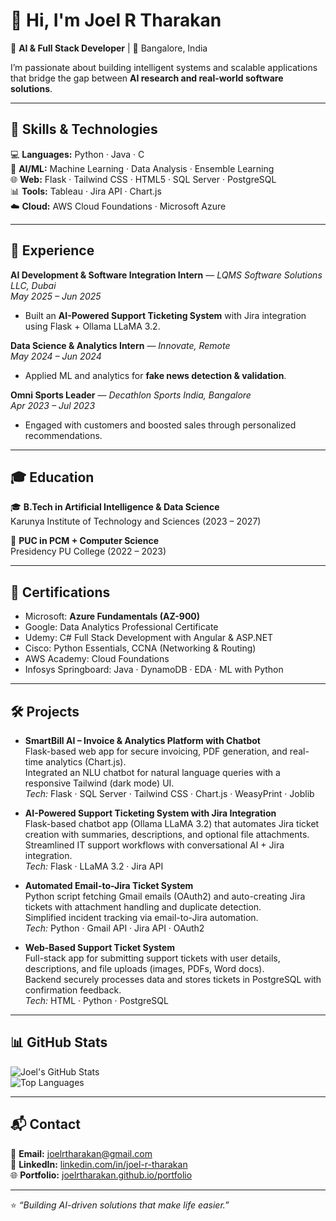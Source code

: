 # 👋 Hi, I'm Joel R Tharakan  

🚀 **AI & Full Stack Developer** | 📍 Bangalore, India  

I’m passionate about building intelligent systems and scalable applications that bridge the gap between **AI research and real-world software solutions**.  

---

## 🔧 Skills & Technologies  
💻 **Languages:** Python · Java · C  
🧠 **AI/ML:** Machine Learning · Data Analysis · Ensemble Learning  
🌐 **Web:** Flask · Tailwind CSS · HTML5 · SQL Server · PostgreSQL  
📊 **Tools:** Tableau · Jira API · Chart.js  
☁️ **Cloud:** AWS Cloud Foundations · Microsoft Azure  

---

## 💼 Experience  

**AI Development & Software Integration Intern** — *LQMS Software Solutions LLC, Dubai*  
*May 2025 – Jun 2025*  
- Built an **AI-Powered Support Ticketing System** with Jira integration using Flask + Ollama LLaMA 3.2.  

**Data Science & Analytics Intern** — *Innovate, Remote*  
*May 2024 – Jun 2024*  
- Applied ML and analytics for **fake news detection & validation**.  

**Omni Sports Leader** — *Decathlon Sports India, Bangalore*  
*Apr 2023 – Jul 2023*  
- Engaged with customers and boosted sales through personalized recommendations.  

---

## 🎓 Education  

🎓 **B.Tech in Artificial Intelligence & Data Science**  
Karunya Institute of Technology and Sciences (2023 – 2027)  

🏫 **PUC in PCM + Computer Science**  
Presidency PU College (2022 – 2023)  

---

## 📜 Certifications  

- Microsoft: **Azure Fundamentals (AZ-900)**  
- Google: Data Analytics Professional Certificate  
- Udemy: C# Full Stack Development with Angular & ASP.NET  
- Cisco: Python Essentials, CCNA (Networking & Routing)  
- AWS Academy: Cloud Foundations  
- Infosys Springboard: Java · DynamoDB · EDA · ML with Python  

---

## 🛠️ Projects  

- **SmartBill AI – Invoice & Analytics Platform with Chatbot**  
  Flask-based web app for secure invoicing, PDF generation, and real-time analytics (Chart.js).  
  Integrated an NLU chatbot for natural language queries with a responsive Tailwind (dark mode) UI.  
  *Tech:* Flask · SQL Server · Tailwind CSS · Chart.js · WeasyPrint · Joblib  

- **AI-Powered Support Ticketing System with Jira Integration**  
  Flask-based chatbot app (Ollama LLaMA 3.2) that automates Jira ticket creation with summaries, descriptions, and optional file attachments.  
  Streamlined IT support workflows with conversational AI + Jira integration.  
  *Tech:* Flask · LLaMA 3.2 · Jira API  

- **Automated Email-to-Jira Ticket System**  
  Python script fetching Gmail emails (OAuth2) and auto-creating Jira tickets with attachment handling and duplicate detection.  
  Simplified incident tracking via email-to-Jira automation.  
  *Tech:* Python · Gmail API · Jira API · OAuth2  

- **Web-Based Support Ticket System**  
  Full-stack app for submitting support tickets with user details, descriptions, and file uploads (images, PDFs, Word docs).  
  Backend securely processes data and stores tickets in PostgreSQL with confirmation feedback.  
  *Tech:* HTML · Python · PostgreSQL  

---

## 📊 GitHub Stats  

![Joel's GitHub Stats](https://github-readme-stats.vercel.app/api?username=joelrtharakan&show_icons=true&theme=radical)  
![Top Languages](https://github-readme-stats.vercel.app/api/top-langs/?username=joelrtharakan&layout=compact&theme=radical)  

---

## 📬 Contact  

📧 **Email:** [joelrtharakan@gmail.com](mailto:joelrtharakan@gmail.com)  
💼 **LinkedIn:** [linkedin.com/in/joel-r-tharakan](https://www.linkedin.com/in/joel-r-tharakan)  
🌐 **Portfolio:** [joelrtharakan.github.io/portfolio](https://joelrtharakan.github.io/portfolio/)  

---

⭐️ *“Building AI-driven solutions that make life easier.”*  
